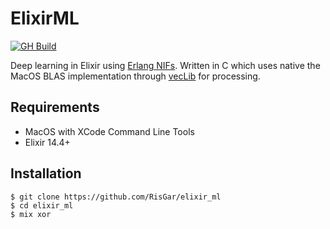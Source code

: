 # ElixirML

[![GH Build](https://github.com/RisGar/elixir_ml/actions/workflows/elixir.yml/badge.svg)](https://github.com/RisGar/elixir_ml/actions/workflows/elixir.yml)

Deep learning in Elixir using [Erlang NIFs](https://www.erlang.org/doc/tutorial/nif.html).
Written in C which uses native the MacOS BLAS implementation through [vecLib](https://developer.apple.com/documentation/accelerate/veclib) for processing.

## Requirements

- MacOS with XCode Command Line Tools
- Elixir 14.4+

## Installation

```console
$ git clone https://github.com/RisGar/elixir_ml
$ cd elixir_ml
$ mix xor
```
